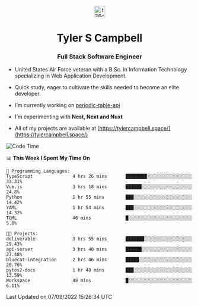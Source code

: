 <p align="center">
<a href="https://www.linkedin.com/in/t36campbell" target="blank"><img align="center" src="https://ik.imagekit.io/t36campbell/Portfolio/linkedin.png.original_m8bbGgPh6.png" alt="t36campbell" height="30" width="30" /></a>
</p>
<h1 align="center">Tyler S Campbell</h1>
<h3 align="center">Full Stack Software Engineer</h3>

* United States Air Force veteran with a B.Sc. in Information Technology specializing in Web Application Development. 

* Quick study, eager to cultivate the skills needed to become an elite developer.

* I’m currently working on [periodic-table-api](https://github.com/t36campbell/periodic-table-api)

* I’m experimenting with **Nest, Next and Nuxt**

* All of my projects are available at [https://tylercampbell.space/](https://tylercampbell.space/)

<!--START_SECTION:waka-->
![Code Time](http://img.shields.io/badge/Code%20Time-1%2C781%20hrs%2056%20mins-blue)

📊 **This Week I Spent My Time On** 

```text
💬 Programming Languages: 
TypeScript               4 hrs 26 mins       ████████░░░░░░░░░░░░░░░░░   33.31% 
Vue.js                   3 hrs 18 mins       ██████░░░░░░░░░░░░░░░░░░░   24.8% 
Python                   1 hr 55 mins        ███░░░░░░░░░░░░░░░░░░░░░░   14.42% 
YAML                     1 hr 54 mins        ███░░░░░░░░░░░░░░░░░░░░░░   14.32% 
TOML                     46 mins             █░░░░░░░░░░░░░░░░░░░░░░░░   5.8%

🐱‍💻 Projects: 
deliverable              3 hrs 55 mins       ███████░░░░░░░░░░░░░░░░░░   29.43% 
api-server               3 hrs 40 mins       ██████░░░░░░░░░░░░░░░░░░░   27.48% 
bluecat-integration      2 hrs 46 mins       █████░░░░░░░░░░░░░░░░░░░░   20.76% 
pytos2-docs              1 hr 48 mins        ███░░░░░░░░░░░░░░░░░░░░░░   13.59% 
Workspace                48 mins             █░░░░░░░░░░░░░░░░░░░░░░░░   6.11%

```


 Last Updated on 07/09/2022 15:26:34 UTC
<!--END_SECTION:waka-->
